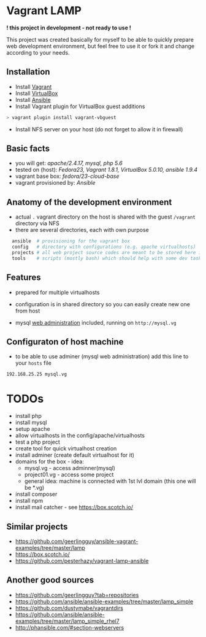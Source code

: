 # Vagrant LAMP
**! this project in development - not ready to use !**

This project was created basically for myself to be able to quickly prepare web development
environment, but feel free to use it or fork it and change according to your needs.

## Installation
* Install [Vagrant](https://docs.vagrantup.com/v2/installation/index.html "Vagrant docs - Istallation")
* Install [VirtualBox](https://www.virtualbox.org/)
* Install [Ansible](http://docs.ansible.com/intro_installation.html)
* Install Vagrant plugin for VirtualBox guest additions
```bash
> vagrant plugin install vagrant-vbguest
```
* Install NFS server on your host (do not forget to allow it in firewall)


## Basic facts
* you will get: *apache/2.4.17, mysql, php 5.6*
* tested on (host): *Fedora23, Vagrant 1.8.1, VirtualBox 5.0.10, ansible 1.9.4*
* vagrant base box: *fedora/23-cloud-base*
* vagrant provisioned by: *Ansible*


## Anatomy of the development environment
- actual `.` vagrant directory on the host is shared with the guest `/vagrant` directory via NFS
- there are several directories, each with own purpose
```bash
  ansible  # provisioning for the vagrant box
  config   # directory with configurations (e.g. apache virtualhosts)
  projects # all web project source codes are meant to be stored here in subdirectories
  tools    # scripts (mostly bash) which should help with some dev tasks
```

## Features
* prepared for multiple virtualhosts
 - configuration is in shared directory so you can easily create new one from host
* mysql [web administration](https://www.adminer.org/en/ "Adminer") included, running on `http://mysql.vg`

## Configuraton of host machine
* to be able to use adminer (mysql web administration) add this line to your `hosts` file
```bash
192.168.25.25 mysql.vg
```

# TODOs
- install php
- install mysql
- setup apache
 - allow virtualhosts in the config/apache/virtualhosts
- test a php project
- create tool for quick virtualhost creation
- install adminer (create default virtualhost for it)
- domains for the box - idea:
   - mysql.vg - access adminner(mysql)
   - project01.vg  - access some project
   - general idea: machine is connected with 1st lvl domain (this one will be \*.vg)
- install composer
- install npm
- install mail catcher - see https://box.scotch.io/  

## Similar projects
* https://github.com/geerlingguy/ansible-vagrant-examples/tree/master/lamp
* https://box.scotch.io/  
* https://github.com/pesterhazy/vagrant-lamp-ansible

## Another good sources
* https://github.com/geerlingguy?tab=repositories
* https://github.com/ansible/ansible-examples/tree/master/lamp_simple
* https://github.com/dustymabe/vagrantdirs
* https://github.com/ansible/ansible-examples/tree/master/lamp_simple_rhel7
* http://phansible.com/#section-webservers
